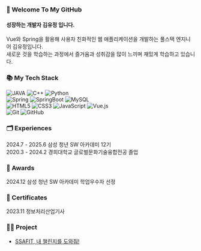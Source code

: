 ### 👋 Welcome To My GitHub
#### 성장하는 개발자 김유정 입니다.
Vue와 Spring을 활용해 사용자 친화적인 웹 애플리케이션을 개발하는 풀스택 엔지니어 김유정입니다. <br>
새로운 것을 학습하는 과정에서 즐거움과 성취감을 많이 느끼며 재밌게 학습하고 있습니다.

### 📚 My Tech Stack
![JAVA](https://img.shields.io/badge/JAVA-007396?style=for-the-badge&logo=java11&logoColor=white)
![C++](https://img.shields.io/badge/c++-00599C?style=for-the-badge&logo=c%2B%2B&logoColor=white)
![Python](https://img.shields.io/badge/python-3776AB?style=for-the-badge&logo=python&logoColor=white) </br>
![Spring](https://img.shields.io/badge/-Spring-6DB33F?style=for-the-badge&logo=Spring&logoColor=green)
![SpringBoot](https://img.shields.io/badge/-SpringBoot-6DB33F?style=for-the-badge&logo=SpringBoot&logoColor=yellow)
![MySQL](https://img.shields.io/badge/-MySQL-4479A1?style=for-the-badge&logo=mysql&logoColor=ffffff) </br>
![HTML5](https://img.shields.io/badge/-HTML5-F05032?style=for-the-badge&logo=html5&logoColor=ffffff)
![CSS3](https://img.shields.io/badge/-CSS3-007ACC?style=for-the-badge&logo=css3&logoColor=ffffff)
![JavaScript](https://img.shields.io/badge/-JavaScript-F7DF1E?style=for-the-badge&logo=javascript&logoColor=ffffff)
![Vue.js](https://img.shields.io/badge/-Vue.js-4FC08D?style=for-the-badge&logo=vue.js&logoColor=ffffff) </br>
![Git](https://img.shields.io/badge/-Git-F05032?style=for-the-badge&logo=git&logoColor=ffffff)
![GitHub](https://img.shields.io/badge/-GitHub-181717?style=for-the-badge&logo=github&logoColor=ffffff)

### 🗂️ Experiences
2024.7 - 2025.6 삼성 청년 SW 아카데미 12기 </br>
2020.3 - 2024.2 경희대학교 글로벌문화기술융합전공 졸업

### 🏅 Awards
2024.12 삼성 청년 SW 아카데미 학업우수자 선정

### 🪪 Certificates
2023.11 정보처리산업기사

### 👩‍💻 Project
- <a href="https://github.com/yujeong79/SSAFY_FINALPJT">SSAFIT, 내 챌린지를 도와줘!</a>

